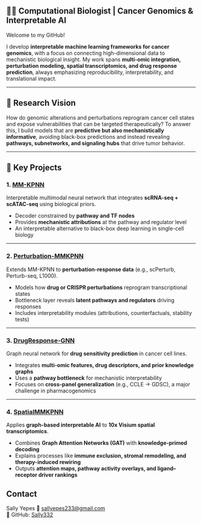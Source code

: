 
## 👩‍🔬 Computational Biologist | Cancer Genomics & Interpretable AI

Welcome to my GitHub!  
 
I develop **interpretable machine learning frameworks for cancer genomics**, with a focus on connecting high-dimensional data to mechanistic biological insight. My work spans **multi-omic integration, perturbation modeling, spatial transcriptomics, and drug response prediction**, always emphasizing reproducibility, interpretability, and translational impact.

---

## 🔬 Research Vision
How do genomic alterations and perturbations reprogram cancer cell states and expose vulnerabilities that can be targeted therapeutically? To answer this, I build models that are **predictive but also mechanistically informative**, avoiding black-box predictions and instead revealing **pathways, subnetworks, and signaling hubs** that drive tumor behavior.

---

## 📂 Key Projects

### 1. [MM-KPNN](https://github.com/Sally332/MM-KPNN-Neural-Network)
Interpretable multimodal neural network that integrates **scRNA-seq + scATAC-seq** using biological priors.  
- Decoder constrained by **pathway and TF nodes**  
- Provides **mechanistic attributions** at the pathway and regulator level  
- An interpretable alternative to black-box deep learning in single-cell biology  

---

### 2. [Perturbation-MMKPNN](https://github.com/Sally332/Perturbation-MMKPNN)
Extends MM-KPNN to **perturbation-response data** (e.g., scPerturb, Perturb-seq, L1000).  
- Models how **drug or CRISPR perturbations** reprogram transcriptional states  
- Bottleneck layer reveals **latent pathways and regulators** driving responses  
- Includes interpretability modules (attributions, counterfactuals, stability tests)  

---

### 3. [DrugResponse-GNN](https://github.com/Sally332/DrugResponse-GNN)
Graph neural network for **drug sensitivity prediction** in cancer cell lines.  
- Integrates **multi-omic features, drug descriptors, and prior knowledge graphs**  
- Uses a **pathway bottleneck** for mechanistic interpretability  
- Focuses on **cross-panel generalization** (e.g., CCLE → GDSC), a major challenge in pharmacogenomics  

---

### 4. [SpatialMMKPNN](https://github.com/Sally332/SpatialMMKPNN-Interpretable-Spatial-Graph-Framework)
Applies **graph-based interpretable AI** to **10x Visium spatial transcriptomics**.  
- Combines **Graph Attention Networks (GAT)** with **knowledge-primed decoding**
- Explains processes like **immune exclusion, stromal remodeling, and therapy-induced rewiring**  
- Outputs **attention maps, pathway activity overlays, and ligand–receptor driver rankings**  


## Contact
Sally Yepes 
📧 sallyepes233@gmail.com  
🔗 GitHub: [Sally332](https://github.com/Sally332)
